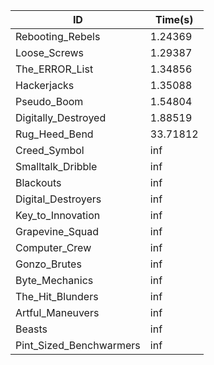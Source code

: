 |ID|Time(s)|
|-|-|
|Rebooting_Rebels|1.24369|
|Loose_Screws|1.29387|
|The_ERROR_List|1.34856|
|Hackerjacks|1.35088|
|Pseudo_Boom|1.54804|
|Digitally_Destroyed|1.88519|
|Rug_Heed_Bend|33.71812|
|Creed_Symbol|inf|
|Smalltalk_Dribble|inf|
|Blackouts|inf|
|Digital_Destroyers|inf|
|Key_to_Innovation|inf|
|Grapevine_Squad|inf|
|Computer_Crew|inf|
|Gonzo_Brutes|inf|
|Byte_Mechanics|inf|
|The_Hit_Blunders|inf|
|Artful_Maneuvers|inf|
|Beasts|inf|
|Pint_Sized_Benchwarmers|inf|
